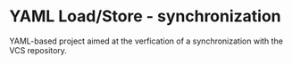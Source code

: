 # YAML Load/Store - synchronization

YAML-based project aimed at the verfication of a synchronization with the VCS repository.
